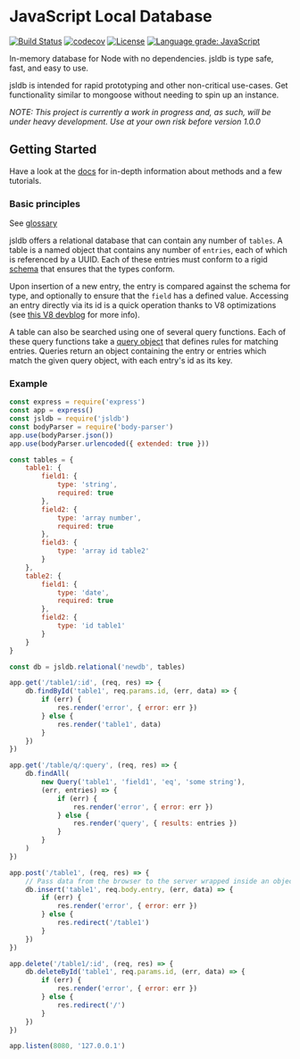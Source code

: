 # JavaScript Local Database

[![Build Status](https://travis-ci.org/jechasteen/jsldb.svg?branch=master)](https://travis-ci.org/jechasteen/jsldb) [![codecov](https://codecov.io/gh/jechasteen/jsldb/branch/master/graph/badge.svg)](https://codecov.io/gh/jechasteen/jsldb) [![License](https://img.shields.io/badge/License-BSD%203--Clause-blue.svg)](https://opensource.org/licenses/BSD-3-Clause) [![Language grade: JavaScript](https://img.shields.io/lgtm/grade/javascript/g/jechasteen/jsldb.svg?logo=lgtm&logoWidth=18)](https://lgtm.com/projects/g/jechasteen/jsldb/context:javascript)

In-memory database for Node with no dependencies.
jsldb is type safe, fast, and easy to use.

jsldb is intended for rapid prototyping and other non-critical use-cases.
Get functionality similar to mongoose without needing to spin up an instance.

*NOTE: This project is currently a work in progress and, as such, will be under heavy development. Use at your own risk before version 1.0.0*

## Getting Started

Have a look at the [docs](https://jechasteen.github.io/jsldb) for in-depth information about methods and a few tutorials.

### Basic principles

See [glossary](https://jechasteen.github.io/jsldb/tutorial-glossary.html)

jsldb offers a relational database that can contain any number of `tables`.
A table is a named object that contains any number of `entries`, each of which is referenced by a UUID.
Each of these entries must conform to a rigid [schema](https://jechasteen.github.io/jsldb/tutorial-schemas.html) that ensures that the types conform.

Upon insertion of a new entry, the entry is compared against the schema for type, and optionally to ensure that the `field` has a defined value.
Accessing an entry directly via its id is a quick operation thanks to V8 optimizations (see [this V8 devblog](https://v8.dev/blog/fast-properties) for more info).

A table can also be searched using one of several query functions.
Each of these query functions take a [query object](https://jechasteen.github.io/jsldb/tutorial-queries.html) that defines rules for matching entries.
Queries return an object containing the entry or entries which match the given query object, with each entry's id as its key.

### Example

```javascript
const express = require('express')
const app = express()
const jsldb = require('jsldb')
const bodyParser = require('body-parser')
app.use(bodyParser.json())
app.use(bodyParser.urlencoded({ extended: true }))

const tables = {
    table1: {
        field1: {
            type: 'string',
            required: true
        },
        field2: {
            type: 'array number',
            required: true
        },
        field3: {
            type: 'array id table2'
        }
    },
    table2: {
        field1: {
            type: 'date',
            required: true
        },
        field2: {
            type: 'id table1'
        }
    }
}

const db = jsldb.relational('newdb', tables)

app.get('/table1/:id', (req, res) => {
    db.findById('table1', req.params.id, (err, data) => {
        if (err) {
            res.render('error', { error: err })
        } else {
            res.render('table1', data)
        }
    })
})

app.get('/table/q/:query', (req, res) => {
    db.findAll(
        new Query('table1', 'field1', 'eq', 'some string'),
        (err, entries) => {
            if (err) {
                res.render('error', { error: err })
            } else {
                res.render('query', { results: entries })
            }
        }
    )
})

app.post('/table1', (req, res) => {
    // Pass data from the browser to the server wrapped inside an object named entry attached to the request body
    db.insert('table1', req.body.entry, (err, data) => {
        if (err) {
            res.render('error', { error: err })
        } else {
            res.redirect('/table1')
        }
    })
})

app.delete('/table1/:id', (req, res) => {
    db.deleteById('table1', req.params.id, (err, data) => {
        if (err) {
            res.render('error', { error: err })
        } else {
            res.redirect('/')
        }
    })
})

app.listen(8080, '127.0.0.1')
```
